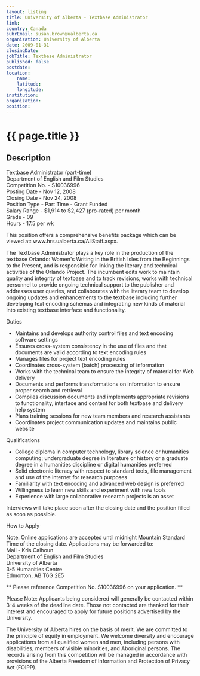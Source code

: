 ```yaml
---
layout: listing
title: University of Alberta - Textbase Administrator
link:
country: Canada
subrEmail: susan.brown@ualberta.ca
organization: University of Alberta 
date: 2009-01-31
closingDate: 
jobTitle: Textbase Administrator
published: false
postdate:
location:
    name: 
    latitude: 
    longitude: 
institution: 
organization: 
position: 
--- 
```



# {{ page.title }}

## Description








<p>Textbase Administrator (part-time) <br />
Department of English and Film Studies<br />
Competition No.  -           S10036996<br />
Posting Date  -           Nov 12, 2008<br />
Closing Date  -           Nov 24, 2008<br />
Position Type  -           Part Time - Grant Funded<br />
Salary Range  -           $1,914 to $2,427 (pro-rated) per month<br />
Grade  -           09<br />
Hours  -           17.5 per wk<br />
</p>

<p>This position offers a comprehensive benefits package which can be viewed at: www.hrs.ualberta.ca/AllStaff.aspx.</p>

<p>The Textbase Administrator plays a key role in the production of the textbase Orlando: Women's Writing in the British Isles from the Beginnings to the Present, and is responsible for linking the literary and technical activities of the Orlando Project. The incumbent edits work to maintain quality and integrity of textbase and to track revisions, works with technical personnel to provide ongoing technical support to the publisher and addresses user queries, and collaborates with the literary team to develop ongoing updates and enhancements to the textbase including further developing text encoding schemas and integrating new kinds of material into existing textbase interface and functionality.</p>

<p>Duties

   <ul>
<li>Maintains and develops authority control files and text encoding software settings</li>
<li>Ensures cross-system consistency in the use of files and that documents are valid according to text encoding rules</li>
<li> Manages files for project text encoding rules</li>
<li> Coordinates cross-system (batch) processing of information</li>
<li> Works with the technical team to ensure the integrity of material for Web delivery</li>
  <li> Documents and performs transformations on information to ensure proper search and retrieval</li>
  <li> Compiles discussion documents and implements appropriate revisions to functionality, interface and content for both textbase and delivery help system</li>
  <li> Plans training sessions for new team members and research assistants</li>
   <li> Coordinates project communication updates and maintains public website</li>
</ul>
</p>

<p>Qualifications
<ul>

   <li>College diploma in computer technology, library science or humanities computing; undergraduate degree in literature or history or a graduate degree in a humanities discipline or digital humanities preferred</li>
   <li> Solid electronic literacy with respect to standard tools, file management and use of the internet for research purposes</li>
 <li> Familiarity with text encoding and advanced web design is preferred</li>
 <li> Willingness to learn new skills and experiment with new tools</li>
   <li> Experience with large collaborative research projects is an asset</li>
</ul>
</p>

<p>Interviews will take place soon after the closing date and the position filled as soon as possible.</p>

<p>How to Apply</p>

<p>Note: Online applications are accepted until midnight Mountain Standard Time of the closing date.
Applications may be forwarded to:<br />
 Mail  -           Kris Calhoun<br />
Department of English and Film Studies<br />
University of Alberta<br />
3-5 Humanities Centre<br />
Edmonton, AB T6G 2E5
</p>

<p>** Please reference Competition No. S10036996 on your application. **</p>

<p>Please Note:
Applicants being considered will generally be contacted within 3-4 weeks of the deadline date. Those not contacted are thanked for their interest and encouraged to apply for future positions advertised by the University.</p>

<p>The University of Alberta hires on the basis of merit. We are committed to the principle of equity in employment. We welcome diversity and encourage applications from all qualified women and men, including persons with disabilities, members of visible minorities, and Aboriginal persons.
The records arising from this competition will be managed in accordance with provisions of the Alberta Freedom of Information and Protection of Privacy Act (FOIPP).</p>


